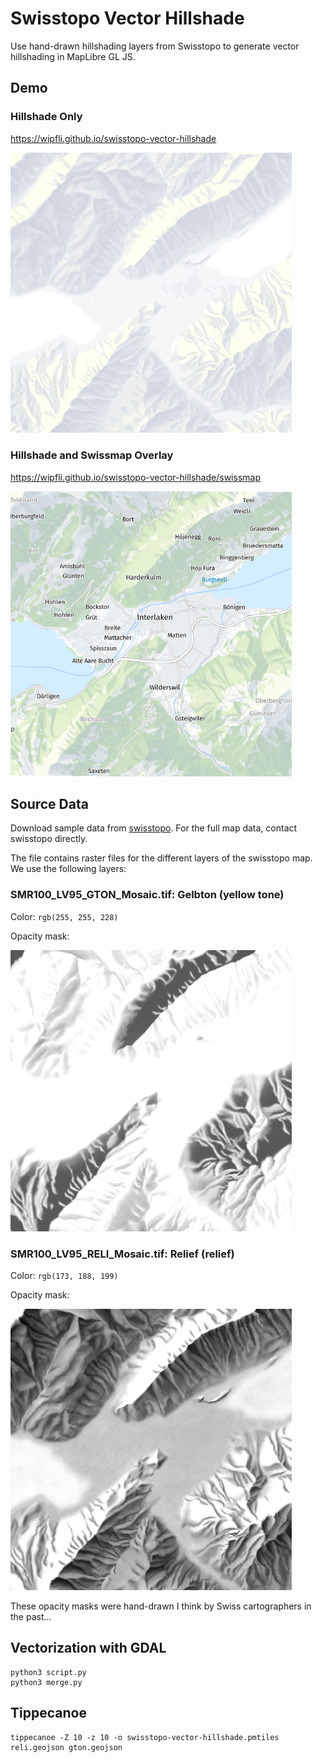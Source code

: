 # Swisstopo Vector Hillshade

Use hand-drawn hillshading layers from Swisstopo to generate vector hillshading in MapLibre GL JS.

## Demo

### Hillshade Only

https://wipfli.github.io/swisstopo-vector-hillshade

<a href="https://wipfli.github.io/swisstopo-vector-hillshade">
    <img src="screenshot.png" width=450>
</a>

### Hillshade and Swissmap Overlay

https://wipfli.github.io/swisstopo-vector-hillshade/swissmap

<a href="https://wipfli.github.io/swisstopo-vector-hillshade/swissmap">
    <img src="screenshot-swissmap.png" width=450>
</a>

## Source Data

Download sample data from [swisstopo](https://www.swisstopo.admin.ch/de/geodata/maps/smr/smr100.html). For the full map data, contact swisstopo directly.

The file contains raster files for the different layers of the swisstopo map. We use the following layers:

### SMR100_LV95_GTON_Mosaic.tif: Gelbton (yellow tone)

Color: `rgb(255, 255, 228)`

Opacity mask:

<img src="SMR100_LV95_GTON_Mosaic.png" width=450>

### SMR100_LV95_RELI_Mosaic.tif: Relief (relief)

Color: `rgb(173, 188, 199)`

Opacity mask:

<img src="SMR100_LV95_RELI_Mosaic.png" width=450>

These opacity masks were hand-drawn I think by Swiss cartographers in the past...


## Vectorization with GDAL

```
python3 script.py
python3 merge.py
```

## Tippecanoe

```
tippecanoe -Z 10 -z 10 -o swisstopo-vector-hillshade.pmtiles reli.geojson gton.geojson
```